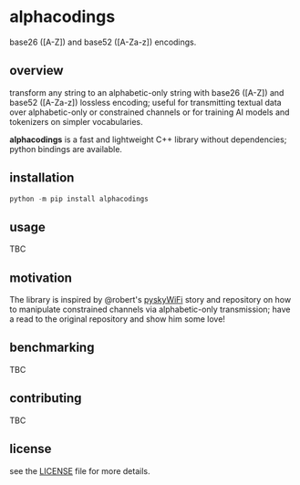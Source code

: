# alphacodings

base26 ([A-Z]) and base52 ([A-Za-z]) encodings.

## overview

transform any string to an alphabetic-only string with base26 ([A-Z]) and base52 ([A-Za-z]) lossless encoding; useful for transmitting textual data over alphabetic-only or constrained channels or for training AI models and tokenizers on simpler vocabularies.

**alphacodings** is a fast and lightweight C++ library without dependencies; python bindings are available.

## installation

```python
python -m pip install alphacodings
```

## usage

TBC

## motivation

The library is inspired by @robert's [pyskyWiFi](https://github.com/robert/PySkyWiFi) story and repository on how to manipulate constrained channels via alphabetic-only transmission; have a read to the original repository and show him some love!

## benchmarking

TBC

## contributing 

TBC

## license

see the [LICENSE](LICENSE) file for more details.
